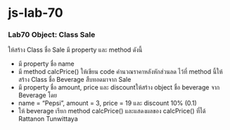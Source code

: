 # js-lab-70
### Lab70 Object: Class Sale
ให้สร้าง Class ชื่อ Sale มี property และ method ดังนี้
- มี property ชื่อ name
- มี method calcPrice() ให้เขียน code คำนวณราคาหลังหักส่วนลด ไว้ที่ method นี้ให้สร้าง Class ชื่อ Beverage สืบทอดมาจาก Sale
- มี property ชื่อ amount, price และ discountให้สร้าง object ชื่อ beverage จาก Beverage โดย
- name = “Pepsi”, amount = 3, price = 19 และ discount 10% (0.1)
- ให้ beverage เรียก method calcPrice() และแสดงผลของ calcPrice() ที่ได้
  Rattanon Tunwittaya
